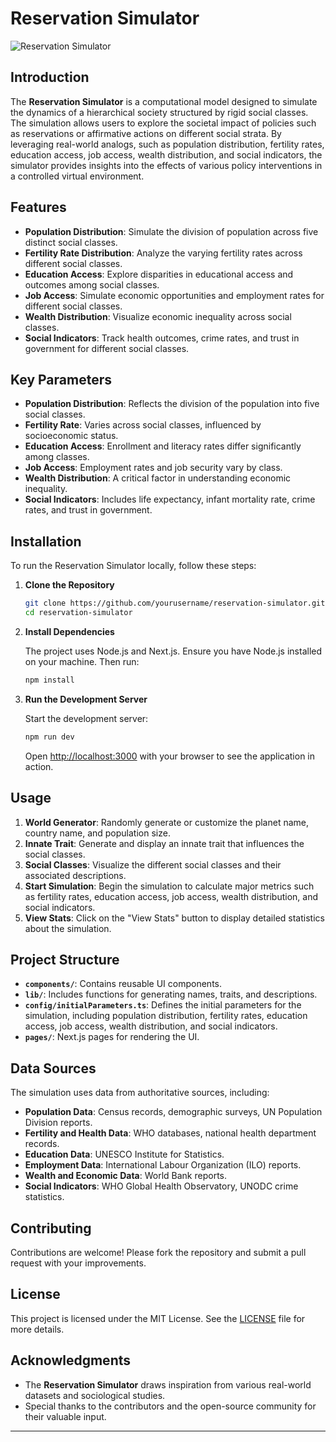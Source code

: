 # Reservation Simulator

![Reservation Simulator](path_to_screenshot) <!-- Replace with an actual path to a screenshot of your app -->

## Introduction

The **Reservation Simulator** is a computational model designed to simulate the dynamics of a hierarchical society structured by rigid social classes. The simulation allows users to explore the societal impact of policies such as reservations or affirmative actions on different social strata. By leveraging real-world analogs, such as population distribution, fertility rates, education access, job access, wealth distribution, and social indicators, the simulator provides insights into the effects of various policy interventions in a controlled virtual environment.

## Features

- **Population Distribution**: Simulate the division of population across five distinct social classes.
- **Fertility Rate Distribution**: Analyze the varying fertility rates across different social classes.
- **Education Access**: Explore disparities in educational access and outcomes among social classes.
- **Job Access**: Simulate economic opportunities and employment rates for different social classes.
- **Wealth Distribution**: Visualize economic inequality across social classes.
- **Social Indicators**: Track health outcomes, crime rates, and trust in government for different social classes.

## Key Parameters

- **Population Distribution**: Reflects the division of the population into five social classes.
- **Fertility Rate**: Varies across social classes, influenced by socioeconomic status.
- **Education Access**: Enrollment and literacy rates differ significantly among classes.
- **Job Access**: Employment rates and job security vary by class.
- **Wealth Distribution**: A critical factor in understanding economic inequality.
- **Social Indicators**: Includes life expectancy, infant mortality rate, crime rates, and trust in government.

## Installation

To run the Reservation Simulator locally, follow these steps:

1. **Clone the Repository**

   ```bash
   git clone https://github.com/yourusername/reservation-simulator.git
   cd reservation-simulator
   ```

2. **Install Dependencies**

   The project uses Node.js and Next.js. Ensure you have Node.js installed on your machine. Then run:

   ```bash
   npm install
   ```

3. **Run the Development Server**

   Start the development server:

   ```bash
   npm run dev
   ```

   Open [http://localhost:3000](http://localhost:3000) with your browser to see the application in action.

## Usage

1. **World Generator**: Randomly generate or customize the planet name, country name, and population size.
2. **Innate Trait**: Generate and display an innate trait that influences the social classes.
3. **Social Classes**: Visualize the different social classes and their associated descriptions.
4. **Start Simulation**: Begin the simulation to calculate major metrics such as fertility rates, education access, job access, wealth distribution, and social indicators.
5. **View Stats**: Click on the "View Stats" button to display detailed statistics about the simulation.

## Project Structure

- **`components/`**: Contains reusable UI components.
- **`lib/`**: Includes functions for generating names, traits, and descriptions.
- **`config/initialParameters.ts`**: Defines the initial parameters for the simulation, including population distribution, fertility rates, education access, job access, wealth distribution, and social indicators.
- **`pages/`**: Next.js pages for rendering the UI.

## Data Sources

The simulation uses data from authoritative sources, including:

- **Population Data**: Census records, demographic surveys, UN Population Division reports.
- **Fertility and Health Data**: WHO databases, national health department records.
- **Education Data**: UNESCO Institute for Statistics.
- **Employment Data**: International Labour Organization (ILO) reports.
- **Wealth and Economic Data**: World Bank reports.
- **Social Indicators**: WHO Global Health Observatory, UNODC crime statistics.

## Contributing

Contributions are welcome! Please fork the repository and submit a pull request with your improvements.

## License

This project is licensed under the MIT License. See the [LICENSE](LICENSE) file for more details.

## Acknowledgments

- The **Reservation Simulator** draws inspiration from various real-world datasets and sociological studies.
- Special thanks to the contributors and the open-source community for their valuable input.

---